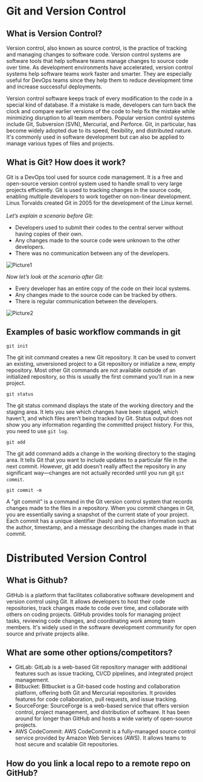 # Git and Version Control

## What is Version Control?

Version control, also known as source control, is the practice of tracking and managing changes to software code. 
Version control systems are software tools that help software teams manage changes to source code over time. 
As development environments have accelerated, version control systems help software teams work faster and smarter. 
They are especially useful for DevOps teams since they help them to reduce development time and increase successful deployments.

Version control software keeps track of every modification to the code in a special kind of database. 
If a mistake is made, developers can turn back the clock and compare earlier versions of the code to help fix the mistake 
while minimizing disruption to all team members. 
Popular version control systems include Git, Subversion (SVN), Mercurial, and Perforce. 
Git, in particular, has become widely adopted due to its speed, flexibility, and distributed nature. 
It's commonly used in software development but can also be applied to manage various types of files and projects.


## What is Git? How does it work?

Git is a DevOps tool used for source code management.
It is a free and open-source version control system used to handle small to very large projects efficiently. 
Git is used to tracking changes in the source code, enabling multiple developers to work together on non-linear development. 
Linus Torvalds created Git in 2005 for the development of the Linux kernel.<br><br>
*Let’s explain a scenario before Git:*

* Developers used to submit their codes to the central server without having copies of their own.
* Any changes made to the source code were unknown to the other developers.
* There was no communication between any of the developers.

![Picture1](https://www.simplilearn.com/ice9/free_resources_article_thumb/business.JPG)

*Now let’s look at the scenario after Git:*
* Every developer has an entire copy of the code on their local systems.
* Any changes made to the source code can be tracked by others.
* There is regular communication between the developers.

![Picture2](https://www.simplilearn.com/ice9/free_resources_article_thumb/business-org.JPG)

## Examples of basic workflow commands in git

````
git init
````
The git init command creates a new Git repository. 
It can be used to convert an existing, unversioned project to a Git repository or initialize a new, empty repository.
Most other Git commands are not available outside of an initialized repository, 
so this is usually the first command you'll run in a new project.
````
git status
````
The git status command displays the state of the working directory and the staging area. 
It lets you see which changes have been staged, which haven’t, and which files aren’t being tracked by Git. 
Status output does not show you any information regarding the committed project history.
For this, you need to use ```git log```.
````
git add
````
The git add command adds a change in the working directory to the staging area. 
It tells Git that you want to include updates to a particular file in the next commit.
However, git add doesn't really affect the repository
in any significant way—changes are not actually recorded until you run git ```git commit```.
````
git commit -m
````
A "git commit" is a command in the Git version control system that records changes made to the files in a repository. 
When you commit changes in Git, you are essentially saving a snapshot of the current state of your project.
Each commit has a unique identifier (hash) and includes information such as the author, timestamp, and a message describing the changes made in that commit.

# Distributed Version Control


## What is Github?


GitHub is a platform that facilitates collaborative software development and version control using Git. 
It allows developers to host their code repositories, track changes made to code over time,
and collaborate with others on coding projects. GitHub provides tools for managing project tasks, 
reviewing code changes, and coordinating work among team members. It's widely used in the software development 
community for open source and private projects alike.

## What are some other options/competitors?

* GitLab: GitLab is a web-based Git repository manager with additional features such as issue tracking, CI/CD pipelines, and integrated project management.
* Bitbucket: Bitbucket is a Git-based code hosting and collaboration platform, offering both Git and Mercurial repositories. It provides features for code collaboration, pull requests, and issue tracking.
* SourceForge: SourceForge is a web-based service that offers version control, project management, and distribution of software. It has been around for longer than GitHub and hosts a wide variety of open-source projects.
* AWS CodeCommit: AWS CodeCommit is a fully-managed source control service provided by Amazon Web Services (AWS). It allows teams to host secure and scalable Git repositories.

## How do you link a local repo to a remote repo on GitHub?


